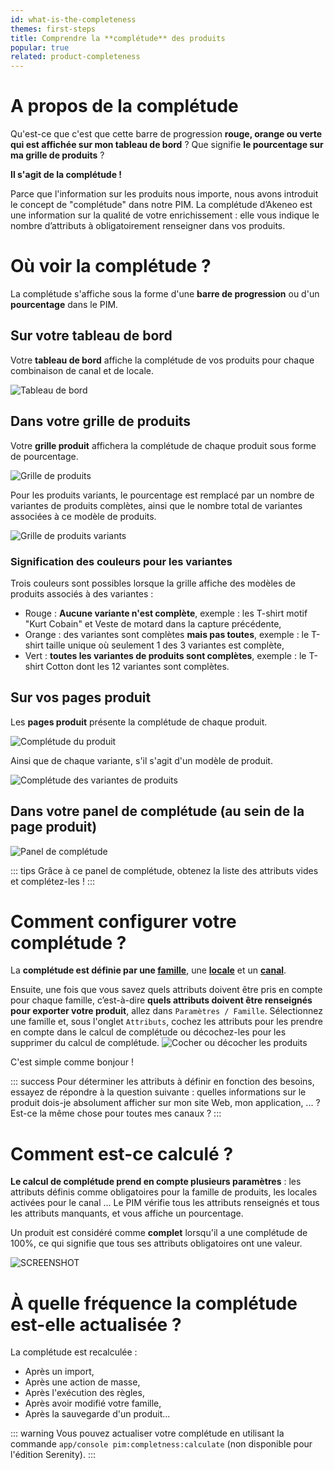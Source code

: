 ```yaml
---
id: what-is-the-completeness
themes: first-steps
title: Comprendre la **complétude** des produits
popular: true
related: product-completeness
---
```


# A propos de la complétude
Qu'est-ce que c'est que cette barre de progression **rouge, orange ou verte qui est affichée sur mon tableau de bord** ? Que signifie **le pourcentage sur ma grille de produits** ?

**Il s'agit de la complétude !**

Parce que l'information sur les produits nous importe, nous avons introduit le concept de "complétude" dans notre PIM.
La complétude d’Akeneo est une information sur la qualité de votre enrichissement : elle vous indique le nombre d’attributs à obligatoirement renseigner dans vos produits.

# Où voir la complétude ?
La complétude s'affiche sous la forme d'une **barre de progression** ou d'un **pourcentage** dans le PIM.

## Sur votre tableau de bord
Votre **tableau de bord** affiche la complétude de vos produits pour chaque combinaison de canal et de locale.

![Tableau de bord](Dashboard_fr.png)

## Dans votre grille de produits
Votre **grille produit** affichera la complétude de chaque produit sous forme de pourcentage.

![Grille de produits](Products_Project_fr.png)

Pour les produits variants, le pourcentage est remplacé par un nombre de variantes de produits complètes, ainsi que le nombre total de variantes associées à ce modèle de produits.

![Grille de produits variants](Products_Project2_fr.png)

### Signification des couleurs pour les variantes

Trois couleurs sont possibles lorsque la grille affiche des modèles de produits associés à des variantes :
- Rouge : **Aucune variante n'est complète**, exemple : les T-shirt motif "Kurt Cobain" et Veste de motard dans la capture précédente,
- Orange : des variantes sont complètes **mais pas toutes**, exemple : le T-shirt taille unique où seulement 1 des 3 variantes est complète,
- Vert : **toutes les variantes de produits sont complètes**, exemple : le T-shirt Cotton dont les 12 variantes sont complètes.

## Sur vos pages produit
Les **pages produit** présente la complétude de chaque produit.

![Complétude du produit](Products_PEF1_fr.png)

Ainsi que de chaque variante, s'il s'agit d'un modèle de produit.

![Complétude des variantes de produits](Products_VariantProdcut2_fr.png)

## Dans votre panel de complétude (au sein de la page produit)
![Panel de complétude](Products_PEF2_fr.png)

::: tips
Grâce à ce panel de complétude, obtenez la liste des attributs vides et complétez-les !
:::

# Comment configurer votre complétude ?
La **complétude est définie par une [famille](what-is-a-family.html)**, une **[locale](what-is-a-locale.html)** et un **[canal](what-is-a-channel.html)**.

Ensuite, une fois que vous savez quels attributs doivent être pris en compte pour chaque famille, c’est-à-dire **quels attributs doivent être renseignés pour exporter votre produit**, allez dans `Paramètres / Famille`.
Sélectionnez une famille et, sous l'onglet `Attributs`, cochez les attributs pour les prendre en compte dans le calcul de complétude ou décochez-les pour les supprimer du calcul de complétude.
![Cocher ou décocher les produits](Completeness_Family_choose_fr.png)

C'est simple comme bonjour !

::: success
Pour déterminer les attributs à définir en fonction des besoins, essayez de répondre à la question suivante : quelles informations sur le produit dois-je absolument afficher sur mon site Web, mon application, ... ? Est-ce la même chose pour toutes mes canaux ?
:::

# Comment est-ce calculé ?
**Le calcul de complétude prend en compte plusieurs paramètres** : les attributs définis comme obligatoires pour la famille de produits, les locales activées pour le canal ... Le PIM vérifie tous les attributs renseignés et tous les attributs manquants, et vous affiche un pourcentage.

Un produit est considéré comme **complet** lorsqu'il a une complétude de 100%, ce qui signifie que tous ses attributs obligatoires ont une valeur.

![SCREENSHOT](Products_PEF12Completeness_fr.png)

# À quelle fréquence la complétude est-elle actualisée ?
La complétude est recalculée :
- Après un import,
- Après une action de masse,
- Après l'exécution des règles,
- Après avoir modifié votre famille,
- Après la sauvegarde d'un produit...

::: warning
Vous pouvez actualiser votre complétude en utilisant la commande ```app/console pim:completness:calculate``` (non disponible pour l'édition Serenity).
:::
